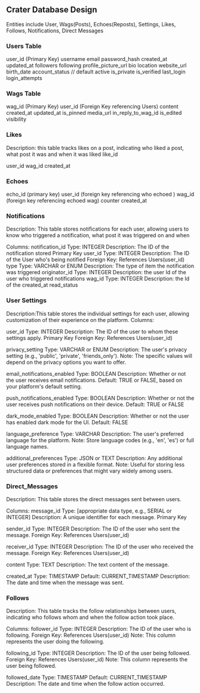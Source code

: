 ## Crater Database Design
Entities include User, Wags(Posts), Echoes(Reposts), Settings, Likes, Follows, Notifications, Direct Messages


### Users Table
user_id (Primary Key)
username
email
password_hash
created_at
updated_at
followers
following
profile_picture_url
bio
location
website_url
birth_date
account_status    // default active
is_private
is_verified
last_login
login_attempts


### Wags Table
wag_id (Primary Key)
user_id (Foreign Key referencing Users)
content
created_at
updated_at
is_pinned
media_url
in_reply_to_wag_id
is_edited
visibility


### Likes
Description: this table tracks likes on a post, indicating who liked a post, what post it was and when it was liked 
like_id

user_id
wag_id
created_at


### Echoes
echo_id (primary key)
user_id (foreign key referencing who echoed )
wag_id  (foreign key referencing echoed wag)
counter
created_at


### Notifications
Description: This table stores notifications for each user, allowing users to know who triggered a notification, what post it was triggered on and when

Columns:
notification_id
    Type: INTEGER
    Description: The ID of the notification stored
    Primary Key
user_id
    Type: INTEGER
    Description: The ID of the User who's being notified
    Foreign Key: References Users(user_id)
type
    Type: VARCHAR or ENUM
    Description: The type of item the notification was triggered
originator_id
    Type: INTEGER
    Description: the user Id of the user who triggered notifications
wag_id
    Type: INTEGER
    Description: the Id of the 
created_at 
read_status 



### User Settings
Description:This table stores the individual settings for each user, allowing customization of their experience on the platform.
Columns:

user_id
    Type: INTEGER
    Description: The ID of the user to whom these settings apply.
    Primary Key
    Foreign Key: References Users(user_id)

privacy_setting
    Type: VARCHAR or ENUM
    Description: The user's privacy setting (e.g., 'public', 'private', 'friends_only').
    Note: The specific values will depend on the privacy options you want to offer.
    
email_notifications_enabled
    Type: BOOLEAN
    Description: Whether or not the user receives email notifications.
    Default: TRUE or FALSE, based on your platform's default setting.
    
push_notifications_enabled
    Type: BOOLEAN
    Description: Whether or not the user receives push notifications on their device.
    Default: TRUE or FALSE

dark_mode_enabled
    Type: BOOLEAN
    Description: Whether or not the user has enabled dark mode for the UI.
    Default: FALSE

language_preference
    Type: VARCHAR
    Description: The user's preferred language for the platform.
    Note: Store language codes (e.g., 'en', 'es') or full language names.
    
additional_preferences
    Type: JSON or TEXT
    Description: Any additional user preferences stored in a flexible format.
    Note: Useful for storing less structured data or preferences that might vary widely among users.




### Direct_Messages
Description: This table stores the direct messages sent between users.

Columns:
message_id
    Type: [appropriate data type, e.g., SERIAL or INTEGER]
    Description: A unique identifier for each message.
    Primary Key

sender_id
    Type: INTEGER
    Description: The ID of the user who sent the message.
    Foreign Key: References Users(user_id)

receiver_id
    Type: INTEGER
    Description: The ID of the user who received the message.
    Foreign Key: References Users(user_id)
    
content
    Type: TEXT
    Description: The text content of the message.
    
created_at
    Type: TIMESTAMP
    Default: CURRENT_TIMESTAMP
    Description: The date and time when the message was sent.



### Follows
Description: This table tracks the follow relationships between users, indicating who follows whom and when the follow action took place.

Columns:
follower_id
    Type: INTEGER
    Description: The ID of the user who is following.
    Foreign Key: References Users(user_id)
    Note: This column represents the user doing the following.

following_id
    Type: INTEGER
    Description: The ID of the user being followed.
    Foreign Key: References Users(user_id)
    Note: This column represents the user being followed.

followed_date
    Type: TIMESTAMP
    Default: CURRENT_TIMESTAMP
    Description: The date and time when the follow action occurred.